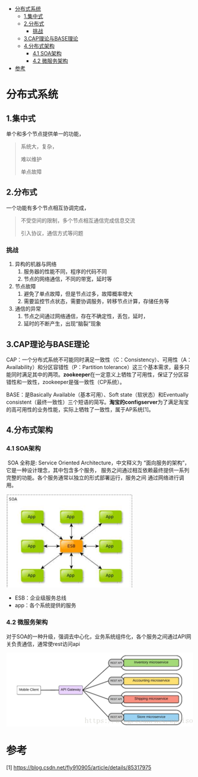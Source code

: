 
<!-- TOC depthFrom:1 depthTo:6 withLinks:1 updateOnSave:1 orderedList:0 -->

- [分布式系统](#分布式系统)
	- [1.集中式](#1集中式)
	- [2.分布式](#2分布式)
		- [挑战](#挑战)
	- [3.CAP理论与BASE理论](#3cap理论与base理论)
	- [4.分布式架构](#4分布式架构)
		- [4.1 SOA架构](#41-soa架构)
		- [4.2 微服务架构](#42-微服务架构)
- [参考](#参考)

<!-- /TOC -->

# 分布式系统

## 1.集中式

单个和多个节点提供单一的功能，

> 系统大，复杂，
>
> 难以维护
>
> 单点故障

## 2.分布式

一个功能有多个节点相互协调完成，

> 不受空间的限制，多个节点相互通信完成信息交流
>
> 引入协议，通信方式等问题

### 挑战

1. 异构的机器与网络
   1. 服务器的性能不同，程序的代码不同
   2. 节点的网络通信，不同的带宽，延时等
2. 节点故障
   1. 避免了单点故障，但是节点过多，故障概率增大
   2. 需要监控节点状态，需要协调服务，转移节点计算，存储任务等
3. 通信的异常
   1. 节点之间通过网络通信，存在不确定性，丢包，延时，
   2. 延时的不断产生，出现“脑裂”现象

## 3.CAP理论与BASE理论

CAP：一个分布式系统不可能同时满足一致性（C：Consistency）、可用性（A：Availability）和分区容错性（P：Partition tolerance）这三个基本需求，最多只能同时满足其中的两项。**zookeeper**在一定意义上牺牲了可用性，保证了分区容错性和一致性，zookeeper是强一致性（CP系统）。

BASE：是Basically Available（基本可用）、Soft state（软状态）和Eventually consistent（最终一致性）三个短语的简写。**淘宝的configserver**为了满足淘宝的高可用性的业务性能，实际上牺牲了一致性，属于AP系统[1]。



## 4.分布式架构

### 4.1 SOA架构

​	SOA 全称是: Service Oriented Architecture，中文释义为 “面向服务的架构”，它是一种设计理念，其中包含多个服务， 服务之间通过相互依赖最终提供一系列完整的功能。各个服务通常以独立的形式部署运行，服务之间 通过网络进行调用。

<img src = "assets/1555248229840.png" style="zoom:0.7">

- ESB：企业级服务总线
- app：各个系统提供的服务

### 4.2 微服务架构

​	对于SOA的一种升级，强调去中心化，业务系统组件化，各个服务之间通过API网关负责通信，通常使rest访问api

<img src = "assets/1555248916545.png" style="zoom:1.5" >

# 参考

[1] https://blog.csdn.net/fly910905/article/details/85317975
